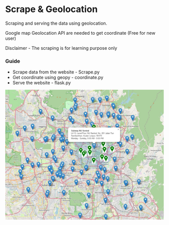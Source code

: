 <!DOCTYPE html>
<html lang="en">
<body>
  <h1>Scrape & Geolocation</h1>
  <p>Scraping and serving the data using geolocation.</p>
  <p>Google map Geolocation API are needed to get coordinate (Free for new user)</p>
  <p>Disclaimer - The scraping is for learning purpose only</p>
</body>
<div>
  <h3>Guide</h3>
    <ul>
        <li>Scrape data from the website - Scrape.py</li>
        <li>Get coordinate using geopy - coordinate.py</li>
        <li>Serve the website - flask.py</li>
    </ul>
  <img src="https://github.com/amirulazreen/Scrape-Geolocation/blob/main/result.jpg"/>
</div>
</html>
